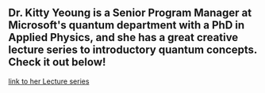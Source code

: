 ## Dr. Kitty Yeoung is a Senior Program Manager at Microsoft's quantum department with a PhD in Applied Physics, and she has a great creative lecture series to introductory quantum concepts. Check it out below!

[link to her Lecture series](https://hackaday.io/project/168554/files)
